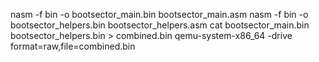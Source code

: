 nasm -f bin -o bootsector_main.bin bootsector_main.asm
nasm -f bin -o bootsector_helpers.bin bootsector_helpers.asm
cat bootsector_main.bin bootsector_helpers.bin > combined.bin
qemu-system-x86_64 -drive format=raw,file=combined.bin

